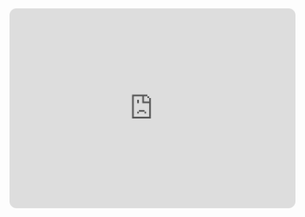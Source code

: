 <iframe style="border-radius:12px" src="https://open.spotify.com/embed/episode/7iYqV6rodcar2ETgYVfMpQ?utm_source=generator" width="100%" height="352" frameBorder="0" allowfullscreen="" allow="autoplay; clipboard-write; encrypted-media; fullscreen; picture-in-picture" loading="lazy"></iframe>
